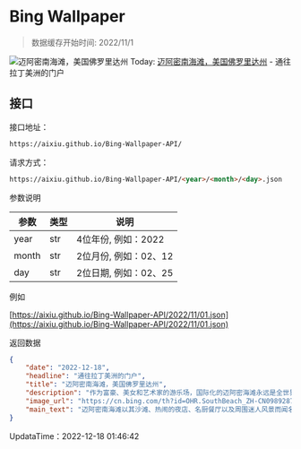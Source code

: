 # Bing Wallpaper

> 数据缓存开始时间: 2022/11/1

![迈阿密南海滩，美国佛罗里达州](https://cn.bing.com/th?id=OHR.SouthBeach_ZH-CN0989287734_1920x1080.jpg&rf=LaDigue_1920x1080.jpg)
Today: [迈阿密南海滩，美国佛罗里达州](https://cn.bing.com/th?id=OHR.SouthBeach_ZH-CN0989287734_1920x1080.jpg&rf=LaDigue_1920x1080.jpg) - 通往拉丁美洲的门户

## 接口

接口地址：

```html
https://aixiu.github.io/Bing-Wallpaper-API/
```

请求方式：

```html
https://aixiu.github.io/Bing-Wallpaper-API/<year>/<month>/<day>.json
```

参数说明

| 参数 | 类型 | 说明 |
| - | - | - |
| year | str | 4位年份, 例如：2022 |
| month | str | 2位月份, 例如：02、12 |
| day | str | 2位日期, 例如：02、25 |

例如

[https://aixiu.github.io/Bing-Wallpaper-API/2022/11/01.json](https://aixiu.github.io/Bing-Wallpaper-API/2022/11/01.json)

返回数据

```json
{
    "date": "2022-12-18",
    "headline": "通往拉丁美洲的门户",
    "title": "迈阿密南海滩，美国佛罗里达州",
    "description": "作为富豪、美女和艺术家的游乐场，国际化的迈阿密海滩永远是全世界镜头里的焦点。漫步在迈阿密海滩上时，你可能会听到许多种不同的语言。迈阿密海滩是被称为新世界交响乐团的音乐学院的所在地，也是巴塞尔艺术博览会的主办地。迈阿密海滩拥有世界上规模最大的一批保存完好的装饰艺术建筑群。迈阿密海滩也不乏名人明星们的身影。但这里最耀眼的明星还是这一片美丽的海滩。",
    "image_url": "https://cn.bing.com/th?id=OHR.SouthBeach_ZH-CN0989287734_1920x1080.jpg&rf=LaDigue_1920x1080.jpg",
    "main_text": "迈阿密南海滩以其沙滩、热闹的夜店、名厨餐厅以及周围迷人风景而闻名。"
}
```

UpdataTime：2022-12-18 01:46:42
